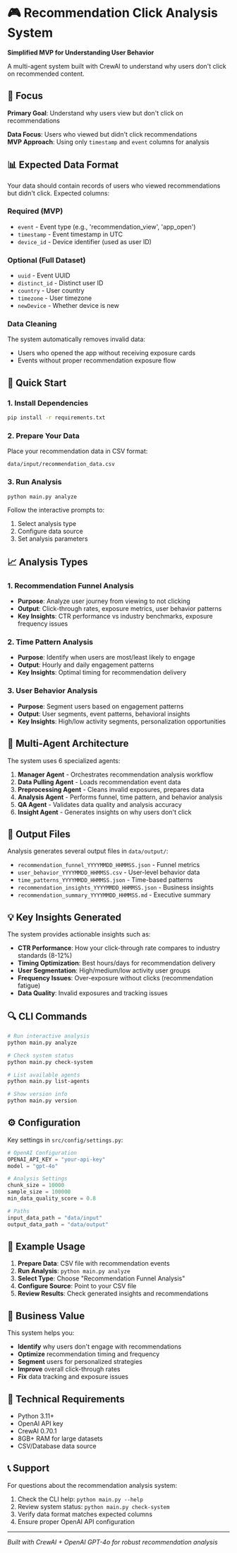 # 🎮 Recommendation Click Analysis System

**Simplified MVP for Understanding User Behavior**

A multi-agent system built with CrewAI to understand why users don't click on recommended content.

## 🎯 Focus

**Primary Goal**: Understand why users view but don't click on recommendations

**Data Focus**: Users who viewed but didn't click recommendations  
**MVP Approach**: Using only `timestamp` and `event` columns for analysis

## 📊 Expected Data Format

Your data should contain records of users who viewed recommendations but didn't click. Expected columns:

### Required (MVP)
- `event` - Event type (e.g., 'recommendation_view', 'app_open') 
- `timestamp` - Event timestamp in UTC
- `device_id` - Device identifier (used as user ID)

### Optional (Full Dataset)
- `uuid` - Event UUID
- `distinct_id` - Distinct user ID  
- `country` - User country
- `timezone` - User timezone
- `newDevice` - Whether device is new

### Data Cleaning
The system automatically removes invalid data:
- Users who opened the app without receiving exposure cards
- Events without proper recommendation exposure flow

## 🔧 Quick Start

### 1. Install Dependencies
```bash
pip install -r requirements.txt
```

### 2. Prepare Your Data
Place your recommendation data in CSV format:
```
data/input/recommendation_data.csv
```

### 3. Run Analysis
```bash
python main.py analyze
```

Follow the interactive prompts to:
1. Select analysis type
2. Configure data source  
3. Set analysis parameters

## 📈 Analysis Types

### 1. Recommendation Funnel Analysis
- **Purpose**: Analyze user journey from viewing to not clicking
- **Output**: Click-through rates, exposure metrics, user behavior patterns
- **Key Insights**: CTR performance vs industry benchmarks, exposure frequency issues

### 2. Time Pattern Analysis  
- **Purpose**: Identify when users are most/least likely to engage
- **Output**: Hourly and daily engagement patterns
- **Key Insights**: Optimal timing for recommendation delivery

### 3. User Behavior Analysis
- **Purpose**: Segment users based on engagement patterns
- **Output**: User segments, event patterns, behavioral insights
- **Key Insights**: High/low activity segments, personalization opportunities

## 🤖 Multi-Agent Architecture

The system uses 6 specialized agents:

1. **Manager Agent** - Orchestrates recommendation analysis workflow
2. **Data Pulling Agent** - Loads recommendation event data
3. **Preprocessing Agent** - Cleans invalid exposures, prepares data
4. **Analysis Agent** - Performs funnel, time pattern, and behavior analysis
5. **QA Agent** - Validates data quality and analysis accuracy
6. **Insight Agent** - Generates insights on why users don't click

## 📁 Output Files

Analysis generates several output files in `data/output/`:

- `recommendation_funnel_YYYYMMDD_HHMMSS.json` - Funnel metrics
- `user_behavior_YYYYMMDD_HHMMSS.csv` - User-level behavior data
- `time_patterns_YYYYMMDD_HHMMSS.json` - Time-based patterns
- `recommendation_insights_YYYYMMDD_HHMMSS.json` - Business insights
- `recommendation_summary_YYYYMMDD_HHMMSS.md` - Executive summary

## 💡 Key Insights Generated

The system provides actionable insights such as:

- **CTR Performance**: How your click-through rate compares to industry standards (8-12%)
- **Timing Optimization**: Best hours/days for recommendation delivery
- **User Segmentation**: High/medium/low activity user groups
- **Frequency Issues**: Over-exposure without clicks (recommendation fatigue)
- **Data Quality**: Invalid exposures and tracking issues

## 🔍 CLI Commands

```bash
# Run interactive analysis
python main.py analyze

# Check system status
python main.py check-system

# List available agents
python main.py list-agents

# Show version info
python main.py version
```

## ⚙️ Configuration

Key settings in `src/config/settings.py`:

```python
# OpenAI Configuration
OPENAI_API_KEY = "your-api-key"
model = "gpt-4o"

# Analysis Settings  
chunk_size = 10000
sample_size = 100000
min_data_quality_score = 0.8

# Paths
input_data_path = "data/input"
output_data_path = "data/output"
```

## 📝 Example Usage

1. **Prepare Data**: CSV file with recommendation events
2. **Run Analysis**: `python main.py analyze`
3. **Select Type**: Choose "Recommendation Funnel Analysis"  
4. **Configure Source**: Point to your CSV file
5. **Review Results**: Check generated insights and recommendations

## 🎯 Business Value

This system helps you:

- **Identify** why users don't engage with recommendations
- **Optimize** recommendation timing and frequency
- **Segment** users for personalized strategies  
- **Improve** overall click-through rates
- **Fix** data tracking and exposure issues

## 🔧 Technical Requirements

- Python 3.11+
- OpenAI API key
- CrewAI 0.70.1
- 8GB+ RAM for large datasets
- CSV/Database data source

## 📞 Support

For questions about the recommendation analysis system:

1. Check the CLI help: `python main.py --help`
2. Review system status: `python main.py check-system`
3. Verify data format matches expected columns
4. Ensure proper OpenAI API configuration

---

*Built with CrewAI + OpenAI GPT-4o for robust recommendation analysis* 